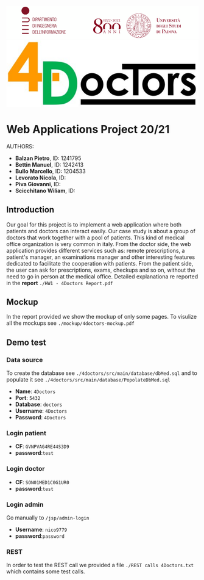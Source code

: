 ![alt text](mockup/top.png)
![alt text](mockup/logo.png)

# Web Applications Project 20/21

AUTHORS:
- **Balzan Pietro**, ID: 1241795
- **Bettin Manuel**, ID: 1242413
- **Bullo Marcello**, ID: 1204533
- **Levorato Nicola**, ID: 
- **Piva Giovanni**, ID: 
- **Scicchitano Wiliam**, ID: 



## Introduction
Our goal for this project is to implement a web application where both patients and doctors can interact easily. Our case study is about a group of doctors that work together with a pool of patients. This kind of medical office organization is very common in italy. From the doctor side, the web application provides different services such as: remote prescriptions, a patient's manager, an examinations manager and other interesting features dedicated to facilitate the cooperation with patients. From the patient side, the user can ask for prescriptions, exams, checkups and so on, without the need to go in person at the medical office. Detailed explanationa re reported in the **report** `./HW1 - 4Doctors Report.pdf`

## Mockup
In the report provided we show the mockup of only some pages. To visulize all the mockups see `./mockup/4doctors-mockup.pdf`

## Demo test

### Data source
To create the database see `./4doctors/src/main/database/dbMed.sql` and to populate it see `./4doctors/src/main/database/PopolateDbMed.sql`
- **Name**: `4Doctors`
- **Port**: `5432`
- **Database**: `doctors`
- **Username**: `4Doctors`
- **Password**: `4Doctors`

### Login patient
- **CF**: `GVNPVAG4RE44S3D9`
- **password**:`test`

### Login doctor
- **CF**: `SON01MED1C0G1UR0`
- **password**:`test`

### Login admin
Go manually to `/jsp/admin-login`
- **Username**: `nico9779`
- **password**:`password`


### REST
In order to test the REST call we provided a file `./REST calls 4Doctors.txt` which contains some test calls.





